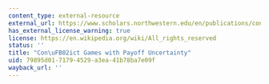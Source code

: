 ```yaml
---
content_type: external-resource
external_url: https://www.scholars.northwestern.edu/en/publications/conflict-games-with-payoff-uncertainty
has_external_license_warning: true
license: https://en.wikipedia.org/wiki/All_rights_reserved
status: ''
title: "Con\uFB02ict Games with Payoff Uncertainty"
uid: 79895d01-7179-4529-a3ea-41b78ba7e09f
wayback_url: ''
---
```

